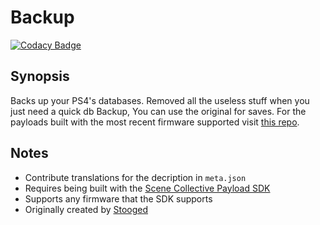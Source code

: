 Backup
===
[![Codacy Badge](https://app.codacy.com/project/badge/Grade/)](https://www.codacy.com/gh/Scene-Collective/ps4-backup/dashboard)

## Synopsis
Backs up your PS4's databases. Removed all the useless stuff when you just need a quick db Backup, You
 can use the original for saves. For the payloads built with the most recent firmware supported visit [this repo].

## Notes
- Contribute translations for the decription in `meta.json`
- Requires being built with the [Scene Collective Payload SDK]
- Supports any firmware that the SDK supports
- Originally created by [Stooged]

[//]: #
  [Scene Collective Payload SDK]: <https://github.com/Scene-Collective/ps4-payload-sdk>
  [this repo]: <https://github.com/Scene-Collective/ps4-payload-repo>
  [Stooged]: <https://github.com/stooged/DB_SG_Backup-50X>
